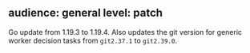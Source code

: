 audience: general
level: patch
---
Go update from 1.19.3 to 1.19.4. Also updates the git version for generic worker decision tasks from `git2.37.1` to `git2.39.0`.
